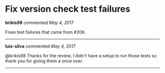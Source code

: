 # Fix version check test failures

**brikis98** commented *May 4, 2017*

Fixes test failures that came from #206.
<br />
***


**luis-silva** commented *May 4, 2017*

@brikis98 Thanks for the review, I didn't have a setup to run those tests so thank you for giving them a once over.
***

